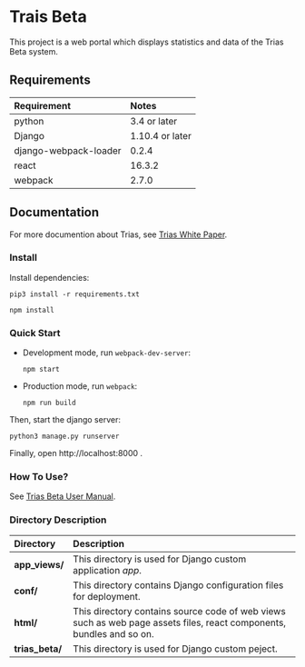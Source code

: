 # Trais Beta

This project is a web portal which displays statistics and data of the Trias Beta system.

## Requirements
|Requirement|Notes|
|:-----|:---|
|python|3.4 or later|
|Django|1.10.4 or later|
|django-webpack-loader|0.2.4|
|react|16.3.2|
|webpack|2.7.0|

## Documentation
For more documention about Trias, see [Trias White Paper](https://www.trias.one/whitepaper).

### Install
Install dependencies: 

```
pip3 install -r requirements.txt
```
```
npm install
```

### Quick Start
- Development mode, run `webpack-dev-server`: 
  
  `npm start`
  
- Production mode, run `webpack`: 
  
  `npm run build`

Then, start the django server: 

`python3 manage.py runserver`

Finally, open http://localhost:8000 .

### How To Use?
See [Trias Beta User Manual](https://github.com/triasteam/triasBeta/blob/master/docs/TriasBetaUserManual.md).

### Directory Description
|Directory|Description|
|:-----|:---|
|**app_views/**|This directory is used for Django custom application *app*.|
|**conf/**|This directory contains Django configuration files for deployment.|
|**html/**|This directory contains source code of web views such as web page assets files, react components, bundles and so on.|
|**trias_beta/**|This directory is used for Django custom peject.|